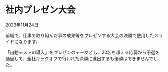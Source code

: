 # 社内プレゼン大会
2023年11月24日

前職で、仕事で取り組んだ事の成果等をプレゼンする大会の決勝で使用したスライドになります。

「自動テストの導入」をプレゼンのテーマとし、20名を超える応募から予選を通過して、全社キックオフで行われた決勝に進出するも優勝はできませんでした。
